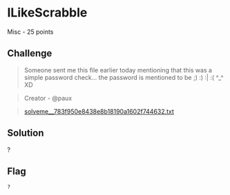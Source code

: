 # ILikeScrabble
Misc - 25 points

## Challenge 
> Someone sent me this file earlier today mentioning that this was a simple password check... the password is mentioned to be ;) :) :| :( ^_^ XD

> Creator - @paux

> [solveme__783f950e8438e8b18190a1602f744632.txt](solveme__783f950e8438e8b18190a1602f744632.txt)

## Solution
?

## Flag
`?`